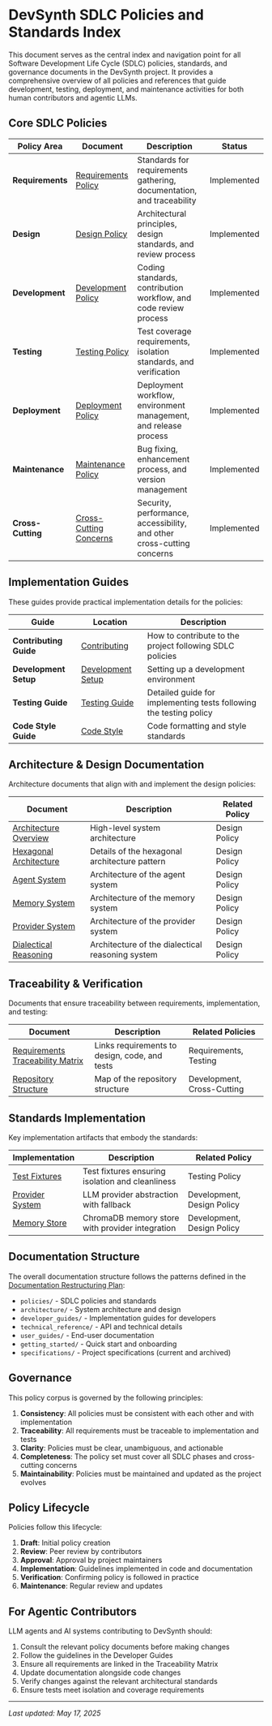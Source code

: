 # DevSynth SDLC Policies and Standards Index

This document serves as the central index and navigation point for all Software Development Life Cycle (SDLC) policies, standards, and governance documents in the DevSynth project. It provides a comprehensive overview of all policies and references that guide development, testing, deployment, and maintenance activities for both human contributors and agentic LLMs.

## Core SDLC Policies

| Policy Area | Document | Description | Status |
|-------------|----------|-------------|--------|
| **Requirements** | [Requirements Policy](requirements.md) | Standards for requirements gathering, documentation, and traceability | Implemented |
| **Design** | [Design Policy](design.md) | Architectural principles, design standards, and review process | Implemented |
| **Development** | [Development Policy](development.md) | Coding standards, contribution workflow, and code review process | Implemented |
| **Testing** | [Testing Policy](testing.md) | Test coverage requirements, isolation standards, and verification | Implemented |
| **Deployment** | [Deployment Policy](deployment.md) | Deployment workflow, environment management, and release process | Implemented |
| **Maintenance** | [Maintenance Policy](maintenance.md) | Bug fixing, enhancement process, and version management | Implemented |
| **Cross-Cutting** | [Cross-Cutting Concerns](cross_cutting.md) | Security, performance, accessibility, and other cross-cutting concerns | Implemented |

## Implementation Guides

These guides provide practical implementation details for the policies:

| Guide | Location | Description |
|-------|----------|-------------|
| **Contributing Guide** | [Contributing](../developer_guides/contributing.md) | How to contribute to the project following SDLC policies |
| **Development Setup** | [Development Setup](../developer_guides/development_setup.md) | Setting up a development environment |
| **Testing Guide** | [Testing Guide](../developer_guides/testing.md) | Detailed guide for implementing tests following the testing policy |
| **Code Style Guide** | [Code Style](../developer_guides/code_style.md) | Code formatting and style standards |

## Architecture & Design Documentation

Architecture documents that align with and implement the design policies:

| Document | Description | Related Policy |
|----------|-------------|----------------|
| [Architecture Overview](../architecture/overview.md) | High-level system architecture | Design Policy |
| [Hexagonal Architecture](../architecture/hexagonal_architecture.md) | Details of the hexagonal architecture pattern | Design Policy |
| [Agent System](../architecture/agent_system.md) | Architecture of the agent system | Design Policy |
| [Memory System](../architecture/memory_system.md) | Architecture of the memory system | Design Policy |
| [Provider System](../architecture/provider_system.md) | Architecture of the provider system | Design Policy |
| [Dialectical Reasoning](../architecture/dialectical_reasoning.md) | Architecture of the dialectical reasoning system | Design Policy |

## Traceability & Verification

Documents that ensure traceability between requirements, implementation, and testing:

| Document | Description | Related Policies |
|----------|-------------|------------------|
| [Requirements Traceability Matrix](../requirements_traceability.md) | Links requirements to design, code, and tests | Requirements, Testing |
| [Repository Structure](../RepoStructure.md) | Map of the repository structure | Development, Cross-Cutting |

## Standards Implementation

Key implementation artifacts that embody the standards:

| Implementation | Description | Related Policy |
|----------------|-------------|----------------|
| [Test Fixtures](../../tests/behavior/conftest.py) | Test fixtures ensuring isolation and cleanliness | Testing Policy |
| [Provider System](../../src/devsynth/adapters/provider_system.py) | LLM provider abstraction with fallback | Development, Design Policy |
| [Memory Store](../../src/devsynth/adapters/chromadb_memory_store.py) | ChromaDB memory store with provider integration | Development, Design Policy |

## Documentation Structure

The overall documentation structure follows the patterns defined in the [Documentation Restructuring Plan](../roadmap/documentation_plan.md):

- `policies/` - SDLC policies and standards
- `architecture/` - System architecture and design
- `developer_guides/` - Implementation guides for developers
- `technical_reference/` - API and technical details
- `user_guides/` - End-user documentation
- `getting_started/` - Quick start and onboarding
- `specifications/` - Project specifications (current and archived)

## Governance

This policy corpus is governed by the following principles:

1. **Consistency**: All policies must be consistent with each other and with implementation
2. **Traceability**: All requirements must be traceable to implementation and tests
3. **Clarity**: Policies must be clear, unambiguous, and actionable
4. **Completeness**: The policy set must cover all SDLC phases and cross-cutting concerns
5. **Maintainability**: Policies must be maintained and updated as the project evolves

## Policy Lifecycle

Policies follow this lifecycle:

1. **Draft**: Initial policy creation
2. **Review**: Peer review by contributors
3. **Approval**: Approval by project maintainers
4. **Implementation**: Guidelines implemented in code and documentation
5. **Verification**: Confirming policy is followed in practice
6. **Maintenance**: Regular review and updates

## For Agentic Contributors

LLM agents and AI systems contributing to DevSynth should:

1. Consult the relevant policy documents before making changes
2. Follow the guidelines in the Developer Guides
3. Ensure all requirements are linked in the Traceability Matrix
4. Update documentation alongside code changes
5. Verify changes against the relevant architectural standards
6. Ensure tests meet isolation and coverage requirements

---

_Last updated: May 17, 2025_
